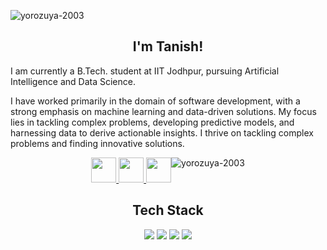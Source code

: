 <!--
**yorozuya-2003/yorozuya-2003** is a ✨ _special_ ✨ repository because its `README.md` (this file) appears on your GitHub profile.

Here are some ideas to get you started:

- 🔭 I’m currently working on ...
- 🌱 I’m currently learning ...
- 👯 I’m looking to collaborate on ...
- 🤔 I’m looking for help with ...
- 💬 Ask me about ...
- 📫 How to reach me: ...
- 😄 Pronouns: ...
- ⚡ Fun fact: ...
-->

![yorozuya-2003](https://github.com/yorozuya-2003/yorozuya-2003/assets/101598170/b9a53b8a-2642-40b1-a3fb-e662f8a965ba)

<h2 align="center"> I'm Tanish! </h2>

<p> I am currently a B.Tech. student at IIT Jodhpur, pursuing Artificial Intelligence and Data Science. </p>
<p> I have worked primarily in the domain of software development, with a strong emphasis on machine learning and data-driven solutions. My focus lies in tackling complex problems, developing predictive models, and harnessing data to derive actionable insights. I thrive on tackling complex problems and finding innovative solutions. </p>

<div style="display:flex; flex-drection:row; justify-content:center;">
  <div align="center">
    <a href = "mailto:pagaria.2@iitj.ac.in">
      <img src = "https://img.shields.io/badge/Email-blue?style=for-the-badge" height=40 />
    </a>
    <a href="https://www.linkedin.com/in/tanish-pagaria-007251225/">
      <img src="https://img.shields.io/badge/LinkedIn-blue?style=for-the-badge" height=40 />
    </a>
    <a href="https://drive.google.com/file/d/1KJwv70VsvWDuBD-x-wM0yYy_x6F-V8lF/view?usp=drive_link">
      <img src="https://img.shields.io/badge/View_Resume-blue?style=for-the-badge" height=40 />
    </a>
  </div>
  <div align="center">
    <img src="https://github-stats-alpha.vercel.app/api?username=yorozuya-2003&cc=000&tc=fff&ic=fff&bc=000" alt="yorozuya-2003" />
  </div>
</div>


<div align="center">
  <h2> Tech Stack </h2>
  <p align="center">
      <img src="https://skillicons.dev/icons?i=python,c,cpp" />
  <!-- </p>
  <p align="center"> -->
      <img src="https://skillicons.dev/icons?i=django,qt,flask,html,css,js,react,figma" />
  <!-- </p>
  <p align="center"> -->
      <img src="https://skillicons.dev/icons?i=mysql,mongodb,postgres,sqlite,pytorch,tensorflow" />
  <!-- </p>
  <p align="center"> -->
      <img src="https://skillicons.dev/icons?i=git,github,linux,vim,vscode" />
  </p>
</div>
